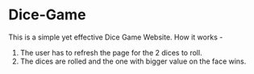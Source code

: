 # Dice-Game
This is a simple yet effective Dice Game Website.
How it works -
  1) The user has to refresh the page for  the 2 dices to roll.
  2) The dices are rolled and the one with bigger value on the face wins.
